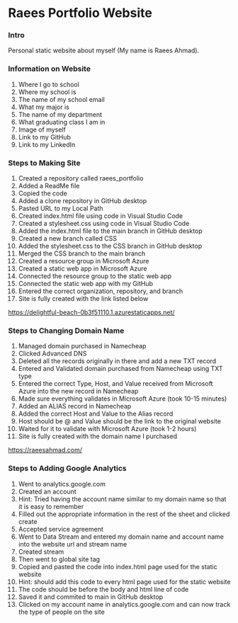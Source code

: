 # Raees Portfolio Website


### Intro
Personal static website about myself (My name is Raees Ahmad).

### Information on Website
1. Where I go to school
2. Where my school is
3. The name of my school email
4. What my major is
5. The name of my department
6. What graduating class I am in
7. Image of myself
8. Link to my GitHub
9. Link to my LinkedIn

### Steps to Making Site
1. Created a repository called raees_portfolio
2. Added a ReadMe file
3. Copied the code
4. Added a clone repository in GitHub desktop
5. Pasted URL to my Local Path
6. Created index.html file using code in Visual Studio Code
7. Created a stylesheet.css using code in Visual Studio Code
8. Added the index.html file to the main branch in GitHub desktop
9. Created a new branch called CSS
10. Added the stylesheet.css to the CSS branch in GitHub desktop
11. Merged the CSS branch to the main branch
12. Created a resource group in Microsoft Azure
13. Created a static web app in Microsoft Azure
14. Connected the resource group to the static web app
15. Connected the static web app with my GitHub
16. Entered the correct organization, repository, and branch
17. Site is fully created with the link listed below

https://delightful-beach-0b3f51110.1.azurestaticapps.net/

### Steps to Changing Domain Name
1. Managed domain purchased in Namecheap
2. Clicked Advanced DNS
3. Deleted all the records originally in there and add a new TXT record
4. Entered and Validated domain purchased from Namecheap using TXT type
5. Entered the correct Type, Host, and Value received from Microsoft Azure into the new record in Namecheap
6. Made sure everything validates in Microsoft Azure (took 10-15 minutes)
7. Added an ALIAS record in Namecheap
8. Added the correct Host and Value to the Alias record
9. Host should be @ and Value should be the link to the original website
10. Waited for it to validate with Microsoft Azure (took 1-2 hours)
11. Site is fully created with the domain name I purchased

https://raeesahmad.com/

### Steps to Adding Google Analytics
1. Went to analytics.google.com
2. Created an account
3. Hint: Tried having the account name similar to my domain name so that it is easy to remember
4. Filled out the appropriate information in the rest of the sheet and clicked create
5. Accepted service agreement
6. Went to Data Stream and entered my domain name and account name into the website url and stream name
7. Created stream
8. Then went to global site tag
9. Copied and pasted the code into index.html page used for the static website
10. Hint: should add this code to every html page used for the static website
11. The code should be before the body and html line of code
12. Saved it and commited to main in GitHub desktop
13. Clicked on my account name in analytics.google.com and can now track the type of people on the site
